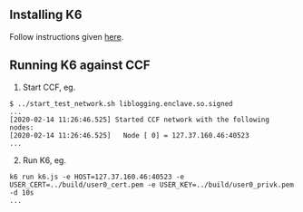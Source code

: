 Installing K6
-------------

Follow instructions given [here](https://docs.k6.io/docs/installation#section-linux-deb-and-rpm-packages).

Running K6 against CCF
----------------------

1. Start CCF, eg.

```
$ ../start_test_network.sh liblogging.enclave.so.signed
...
[2020-02-14 11:26:46.525] Started CCF network with the following nodes:
[2020-02-14 11:26:46.525]   Node [ 0] = 127.37.160.46:40523
...
```

2. Run K6, eg.

```
k6 run k6.js -e HOST=127.37.160.46:40523 -e USER_CERT=../build/user0_cert.pem -e USER_KEY=../build/user0_privk.pem -d 10s
...
```